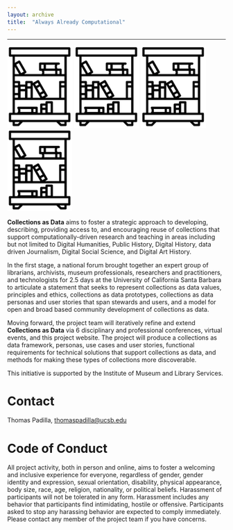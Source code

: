 ```yaml
---
layout: archive
title:  "Always Already Computational"
---
```

---
![library](images/library.png) ![library](images/library.png) ![library](images/library.png) ![library](images/library.png)

**Collections as Data** aims to foster a strategic approach to developing, describing, providing access to, and encouraging reuse of collections that support computationally-driven research and teaching in areas including but not limited to Digital Humanities, Public History, Digital History, data driven Journalism, Digital Social Science, and Digital Art History.  

In the first stage, a national forum brought together an expert group of librarians, archivists, museum professionals, researchers and practitioners, and technologists for 2.5 days at the University of California Santa Barbara to articulate a statement that seeks to represent collections as data values, principles and ethics, collections as data prototypes, collections as data personas and user stories that span stewards and users, and a model for open and broad based community development of collections as data. 

Moving forward, the project team will iteratively refine and extend **Collections as Data** via 6 disciplinary and professional conferences, virtual events, and this project website. The project will produce a collections as data framework, personas, use cases and user stories, functional requirements for technical solutions that support collections as data, and methods for making these types of collections more discoverable. 

This initiative is supported by the Institute of Museum and Library Services.  

# Contact

Thomas Padilla, <thomaspadilla@ucsb.edu>

# Code of Conduct

All project activity, both in person and online, aims to foster a welcoming and inclusive experience for everyone, regardless of gender, gender identity and expression, sexual orientation, disability, physical appearance, body size, race, age, religion, nationality, or political beliefs. Harassment of participants will not be tolerated in any form. Harassment includes any behavior that participants find intimidating, hostile or offensive. Participants asked to stop any harassing behavior are expected to comply immediately. Please contact any member of the project team if you have concerns.

